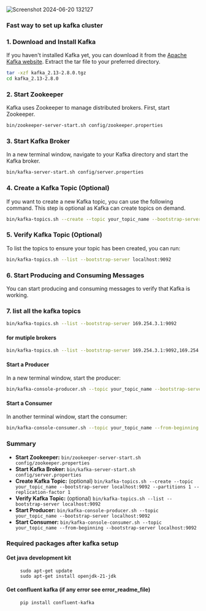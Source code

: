 ![Screenshot 2024-06-20 132127](https://github.com/guri2198/Smart-and-Sustainble-urban-Mobility-data-pipeline/assets/42201427/64255490-deb7-40e8-9790-579fd6f8d58e)


### Fast way to set up kafka cluster 

### 1. Download and Install Kafka

If you haven't installed Kafka yet, you can download it from the [Apache Kafka website](https://kafka.apache.org/downloads). Extract the tar file to your preferred directory.

```bash
tar -xzf kafka_2.13-2.8.0.tgz
cd kafka_2.13-2.8.0
```

### 2. Start Zookeeper

Kafka uses Zookeeper to manage distributed brokers. First, start Zookeeper.

```bash
bin/zookeeper-server-start.sh config/zookeeper.properties
```

### 3. Start Kafka Broker

In a new terminal window, navigate to your Kafka directory and start the Kafka broker.

```bash
bin/kafka-server-start.sh config/server.properties
```

### 4. Create a Kafka Topic (Optional)

If you want to create a new Kafka topic, you can use the following command. This step is optional as Kafka can create topics on demand.

```bash
bin/kafka-topics.sh --create --topic your_topic_name --bootstrap-server localhost:9092 --partitions 1 --replication-factor 1
```

### 5. Verify Kafka Topic (Optional)

To list the topics to ensure your topic has been created, you can run:

```bash
bin/kafka-topics.sh --list --bootstrap-server localhost:9092
```

### 6. Start Producing and Consuming Messages

You can start producing and consuming messages to verify that Kafka is working.

### 7. list all the kafka topics 

```bash
bin/kafka-topics.sh --list --bootstrap-server 169.254.3.1:9092
```
#### for mutiple brokers
```bash
bin/kafka-topics.sh --list --bootstrap-server 169.254.3.1:9092,169.254.3.1:9093,169.254.3.1:9094
```

#### Start a Producer

In a new terminal window, start the producer:

```bash
bin/kafka-console-producer.sh --topic your_topic_name --bootstrap-server localhost:9092
```

#### Start a Consumer

In another terminal window, start the consumer:

```bash
bin/kafka-console-consumer.sh --topic your_topic_name --from-beginning --bootstrap-server localhost:9092
```

### Summary

- **Start Zookeeper:** `bin/zookeeper-server-start.sh config/zookeeper.properties`
- **Start Kafka Broker:** `bin/kafka-server-start.sh config/server.properties`
- **Create Kafka Topic:** (optional) `bin/kafka-topics.sh --create --topic your_topic_name --bootstrap-server localhost:9092 --partitions 1 --replication-factor 1`
- **Verify Kafka Topic:** (optional) `bin/kafka-topics.sh --list --bootstrap-server localhost:9092`
- **Start Producer:** `bin/kafka-console-producer.sh --topic your_topic_name --bootstrap-server localhost:9092`
- **Start Consumer:** `bin/kafka-console-consumer.sh --topic your_topic_name --from-beginning --bootstrap-server localhost:9092`

### Required packages after kafka setup 
 #### Get java development kit 
        
         sudo apt-get update
         sudo apt-get install openjdk-21-jdk

  #### Get confluent kafka (if any error see error_readme_file)
  
         pip install confluent-kafka    
      

